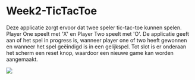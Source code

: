 # Week2-TicTacToe

Deze applicatie zorgt ervoor dat twee speler tic-tac-toe kunnen spelen. Player One speelt met 'X' en Player Two speelt met 'O'. 
De applicatie geeft aan of het spel in progress is, wanneer player one of two heeft gewonnen en wanneer het spel geëindigd is in een gelijkspel.
Tot slot is er onderaan het scherm een reset knop, waardoor een nieuwe game kan worden aangemaakt.

<img src="https://github.com/Kennitos/Week2-TicTacToe/screencast.gif">
